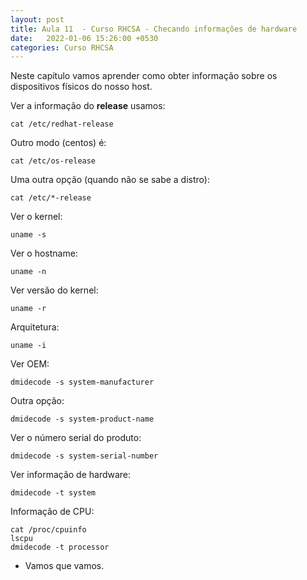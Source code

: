 ```yaml
---
layout: post
title: Aula 11  - Curso RHCSA - Checando informações de hardware
date:   2022-01-06 15:26:00 +0530
categories: Curso RHCSA
---
```

Neste capítulo vamos aprender como obter informação sobre os dispositivos físicos do nosso host. 

Ver a informação do **release** usamos:

```
cat /etc/redhat-release
```

Outro modo (centos) é:

```
cat /etc/os-release
```

Uma outra opção (quando não se sabe a distro):

```
cat /etc/*-release
```

Ver o kernel:

```
uname -s
```

Ver o hostname:

```
uname -n
```

Ver versão do kernel:

```
uname -r
```

Arquitetura:

```
uname -i
```

Ver OEM:

```
dmidecode -s system-manufacturer
```

Outra opção:

```
dmidecode -s system-product-name
```

Ver o número serial do produto:

```
dmidecode -s system-serial-number
```

Ver informação de hardware:

```
dmidecode -t system
```

Informação de CPU:

```
cat /proc/cpuinfo
lscpu
dmidecode -t processor
```
- Vamos que vamos.
